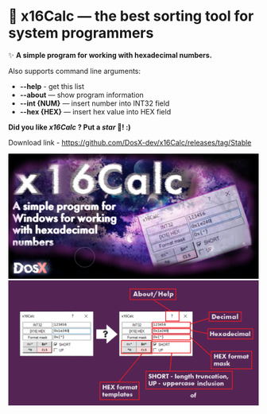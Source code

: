 # 💾 x16Calc — the best sorting tool for system programmers

✨ **A simple program for working with hexadecimal numbers.**

Also supports command line arguments:
* **--help** - get this list
* **--about** — show program information
* **--int {NUM}** — insert number into INT32 field
* **--hex {HEX}** — insert hex value into HEX field

**Did you like _x16Calc_ ? Put a _star_ 🌟!  :)**

Download link - https://github.com/DosX-dev/x16Calc/releases/tag/Stable

![Scr1](https://raw.githubusercontent.com/DosX-dev/x16Calc/main/pic1.jpg)
![Scr2](https://raw.githubusercontent.com/DosX-dev/x16Calc/main/presentation.jpg)
